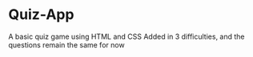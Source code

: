 # Quiz-App

A basic quiz game using HTML and CSS
Added in 3 difficulties, and the questions remain the same for now
